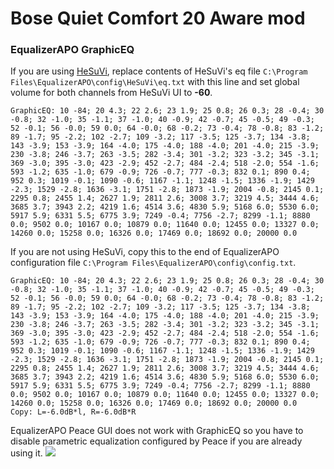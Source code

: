 # Bose Quiet Comfort 20 Aware mod
### EqualizerAPO GraphicEQ
If you are using [HeSuVi](https://sourceforge.net/projects/hesuvi/), replace contents of HeSuVi's eq file `C:\Program Files\EqualizerAPO\config\HeSuVi\eq.txt` with this line and set global volume for both channels from HeSuVi UI to **-60**.
```
GraphicEQ: 10 -84; 20 4.3; 22 2.6; 23 1.9; 25 0.8; 26 0.3; 28 -0.4; 30 -0.8; 32 -1.0; 35 -1.1; 37 -1.0; 40 -0.9; 42 -0.7; 45 -0.5; 49 -0.3; 52 -0.1; 56 -0.0; 59 0.0; 64 -0.0; 68 -0.2; 73 -0.4; 78 -0.8; 83 -1.2; 89 -1.7; 95 -2.2; 102 -2.7; 109 -3.2; 117 -3.5; 125 -3.7; 134 -3.8; 143 -3.9; 153 -3.9; 164 -4.0; 175 -4.0; 188 -4.0; 201 -4.0; 215 -3.9; 230 -3.8; 246 -3.7; 263 -3.5; 282 -3.4; 301 -3.2; 323 -3.2; 345 -3.1; 369 -3.0; 395 -3.0; 423 -2.9; 452 -2.7; 484 -2.4; 518 -2.0; 554 -1.6; 593 -1.2; 635 -1.0; 679 -0.9; 726 -0.7; 777 -0.3; 832 0.1; 890 0.4; 952 0.3; 1019 -0.1; 1090 -0.6; 1167 -1.1; 1248 -1.5; 1336 -1.9; 1429 -2.3; 1529 -2.8; 1636 -3.1; 1751 -2.8; 1873 -1.9; 2004 -0.8; 2145 0.1; 2295 0.8; 2455 1.4; 2627 1.9; 2811 2.6; 3008 3.7; 3219 4.5; 3444 4.6; 3685 3.7; 3943 2.2; 4219 1.6; 4514 3.6; 4830 5.9; 5168 6.0; 5530 6.0; 5917 5.9; 6331 5.5; 6775 3.9; 7249 -0.4; 7756 -2.7; 8299 -1.1; 8880 0.0; 9502 0.0; 10167 0.0; 10879 0.0; 11640 0.0; 12455 0.0; 13327 0.0; 14260 0.0; 15258 0.0; 16326 0.0; 17469 0.0; 18692 0.0; 20000 0.0
```
If you are not using HeSuVi, copy this to the end of EqualizerAPO configuration file `C:\Program Files\EqualizerAPO\config\config.txt`.
```
GraphicEQ: 10 -84; 20 4.3; 22 2.6; 23 1.9; 25 0.8; 26 0.3; 28 -0.4; 30 -0.8; 32 -1.0; 35 -1.1; 37 -1.0; 40 -0.9; 42 -0.7; 45 -0.5; 49 -0.3; 52 -0.1; 56 -0.0; 59 0.0; 64 -0.0; 68 -0.2; 73 -0.4; 78 -0.8; 83 -1.2; 89 -1.7; 95 -2.2; 102 -2.7; 109 -3.2; 117 -3.5; 125 -3.7; 134 -3.8; 143 -3.9; 153 -3.9; 164 -4.0; 175 -4.0; 188 -4.0; 201 -4.0; 215 -3.9; 230 -3.8; 246 -3.7; 263 -3.5; 282 -3.4; 301 -3.2; 323 -3.2; 345 -3.1; 369 -3.0; 395 -3.0; 423 -2.9; 452 -2.7; 484 -2.4; 518 -2.0; 554 -1.6; 593 -1.2; 635 -1.0; 679 -0.9; 726 -0.7; 777 -0.3; 832 0.1; 890 0.4; 952 0.3; 1019 -0.1; 1090 -0.6; 1167 -1.1; 1248 -1.5; 1336 -1.9; 1429 -2.3; 1529 -2.8; 1636 -3.1; 1751 -2.8; 1873 -1.9; 2004 -0.8; 2145 0.1; 2295 0.8; 2455 1.4; 2627 1.9; 2811 2.6; 3008 3.7; 3219 4.5; 3444 4.6; 3685 3.7; 3943 2.2; 4219 1.6; 4514 3.6; 4830 5.9; 5168 6.0; 5530 6.0; 5917 5.9; 6331 5.5; 6775 3.9; 7249 -0.4; 7756 -2.7; 8299 -1.1; 8880 0.0; 9502 0.0; 10167 0.0; 10879 0.0; 11640 0.0; 12455 0.0; 13327 0.0; 14260 0.0; 15258 0.0; 16326 0.0; 17469 0.0; 18692 0.0; 20000 0.0
Copy: L=-6.0dB*l, R=-6.0dB*R
```
EqualizerAPO Peace GUI does not work with GraphicEQ so you have to disable parametric equalization configured by Peace if you are already using it.
![](https://raw.githubusercontent.com/jaakkopasanen/AutoEq/master/results/Headphone.com/innerfidelity/onear/Bose%20Quiet%20Comfort%2020%20Aware%20mod/Bose%20Quiet%20Comfort%2020%20Aware%20mod.png)
